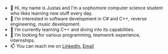 - 👋 Hi, my name is Justas and I'm a sophomore computer science student who likes learning new stuff every day.
- 👀 I’m interested in software development in C# and C++, reverse engineering, music development.
- 🌱 I’m currently learning C++ and diving into its capabilities.
- 💞️ I’m looking for various programming, teamwork experience, internships.
- 📫 You can reach me on [LinkedIn](https://www.linkedin.com/in/justas-adomaitis-7bb024213/), [Email](justas.ado@gmail.com)
<!---
jusadocode/jusadocode is a ✨ special ✨ repository because its `README.md` (this file) appears on your GitHub profile.
You can click the Preview link to take a look at your changes.
--->
